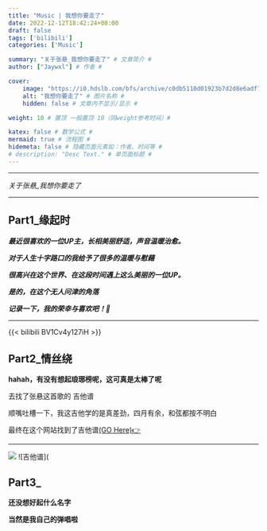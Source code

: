 ```yaml
---
title: "Music | 我想你要走了"
date: 2022-12-12T18:42:24+08:00
draft: false
tags: ['bilibili']
categories: ['Music']

summary: "关于张悬_我想你要走了" # 文章简介 #
author: ["Jaywxl"] # 作者 #

cover:
    image: "https://i0.hdslb.com/bfs/archive/c0db5110d01923b7d2d8e6adf71f54c691bd9f1f.jpg@672w_378h_1c_!web-space-upload-video.avif" # 图片链接 #
    alt: "我想你要走了" # 图片名称 #
    hidden: false # 文章内不显示/显示 #

weight: 10 # 置顶 一般置顶 10（同weight参考时间）#

katex: false # 数学公式 #
mermaid: true # 流程图 #
hidemeta: false # 隐藏页面元素如：作者、时间等 #
# description: "Desc Text." # 单页面标题 #
---
```



***

*关于张悬_我想你要走了*

***

## Part1_缘起时

***最近很喜欢的一位UP主，长相美丽舒适，声音温暖治愈。***

***对于人生十字路口的我给予了很多的温暖与慰藉***

***很高兴在这个世界、在这段时间遇上这么美丽的一位UP。***

***是的，在这个无人问津的角落***

***记录一下，我的荣幸与喜欢吧！🤣***

***

{{< bilibili BV1Cv4y127iH >}}

## Part2_情丝绕

**hahah，有没有想起琅琊榜呢，这可真是太棒了呢**

去找了张悬这首歌的 吉他谱

顺嘴吐槽一下，我这吉他学的是真差劲，四月有余，和弦都按不明白

最终在这个网站找到了吉他谱[(GO Here)👉](https://www.flybuxiu.com/521.html)

***

<img src="https://m.360buyimg.com/babel/jfs/t1/161698/8/33617/90581/63976503E5ef0a9f0/9d4441bc33d32696.jpg">
![吉他谱](

## Part3_

**还没想好起什么名字**

**当然是我自己的弹唱啦**




